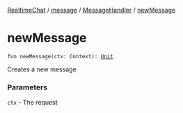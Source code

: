 [RealtimeChat](../../index.md) / [message](../index.md) / [MessageHandler](index.md) / [newMessage](./new-message.md)

# newMessage

`fun newMessage(ctx: Context): `[`Unit`](https://kotlinlang.org/api/latest/jvm/stdlib/kotlin/-unit/index.html)

Creates a new message

### Parameters

`ctx` - The request